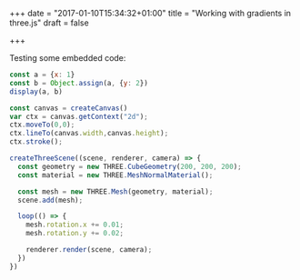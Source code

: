 +++
date = "2017-01-10T15:34:32+01:00"
title = "Working with gradients in three.js"
draft = false

+++

Testing some embedded code:

```javascript
const a = {x: 1}
const b = Object.assign(a, {y: 2})
display(a, b)
```

```javascript
const canvas = createCanvas()
var ctx = canvas.getContext("2d");
ctx.moveTo(0,0);
ctx.lineTo(canvas.width,canvas.height);
ctx.stroke();
```

```javascript
createThreeScene((scene, renderer, camera) => {
  const geometry = new THREE.CubeGeometry(200, 200, 200);
  const material = new THREE.MeshNormalMaterial();

  const mesh = new THREE.Mesh(geometry, material);
  scene.add(mesh);

  loop(() => {
    mesh.rotation.x += 0.01;
    mesh.rotation.y += 0.02;

    renderer.render(scene, camera);    
  })
})
```
